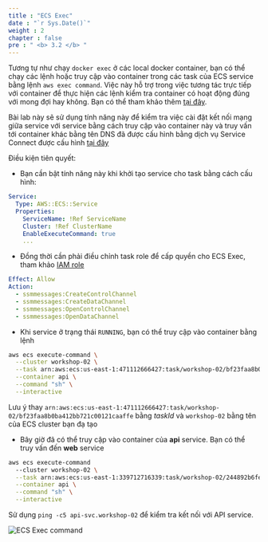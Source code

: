 ```yaml
---
title : "ECS Exec"
date : "`r Sys.Date()`"
weight : 2
chapter : false
pre : " <b> 3.2 </b> "
---
```


Tương tự như chạy `docker exec` ở các local docker container, bạn có thể chạy các lệnh hoặc truy cập vào container trong các task của ECS service bằng lệnh `aws exec command`. Việc này hỗ trợ trong việc tương tác trực tiếp với container để thực hiện các lệnh kiểm tra container có hoạt động đúng với mong đợi hay không. Bạn có thể tham khảo thêm [tại đây](https://docs.aws.amazon.com/AmazonECS/latest/developerguide/ecs-exec.html).

Bài lab này sẽ sử dụng tính năng này để kiểm tra việc cài đặt kết nối mạng giữa service với service bằng cách truy cập vào container này và truy vấn tới container khác bằng tên DNS đã được cấu hình bằng dịch vụ Service Connect được cấu hình [tại đây](https://github.com/vanminh1701/fcj-ws02-cfn-ecs/blob/5d068a323c32613fe7b02be54fee0a62227c4ee6/stacks/task-web.yml#L108)

Điều kiện tiên quyết:

- Bạn cần bật tính năng này khi khởi tạo service cho task bằng cách cấu hình:
  
```yml
Service:
  Type: AWS::ECS::Service
  Properties:
    ServiceName: !Ref ServiceName
    Cluster: !Ref ClusterName
    EnableExecuteCommand: true
    ...
```

- Đồng thời cần phải điều chỉnh task role để cấp quyền cho ECS Exec, tham khảo [IAM role](https://github.com/vanminh1701/fcj-ws02-cfn-ecs/blob/90c4beff8c29749f25e566d775887c3ae63b2186/stacks/ecs.yml#L176)
  
```yml
Effect: Allow
Action:
  - ssmmessages:CreateControlChannel
  - ssmmessages:CreateDataChannel
  - ssmmessages:OpenControlChannel
  - ssmmessages:OpenDataChannel
```
  
- Khi service ở trạng thái `RUNNING`, bạn có thể truy cập vào container bằng lệnh
  
```sh
aws ecs execute-command \
  --cluster workshop-02 \
  --task arn:aws:ecs:us-east-1:471112666427:task/workshop-02/bf23faa8b0ba412bb721c00121caaffe \
  --container api \
  --command "sh" \
  --interactive
```

  Lưu ý thay `arn:aws:ecs:us-east-1:471112666427:task/workshop-02/bf23faa8b0ba412bb721c00121caaffe` bằng *taskId* và `workshop-02` bằng tên của ECS cluster bạn đạ tạo

- Bây giờ đã có thể truy cập vào container của **api** service. Bạn có thể truy vấn đến **web** service
  
```sh
aws ecs execute-command
  --cluster workshop-02 \
  --task arn:aws:ecs:us-east-1:339712716339:task/workshop-02/244892b6fe03415d911e5713af39add8 \
  --container api \
  --command "sh" \
  --interactive
```

Sử dụng `ping -c5 api-svc.workshop-02` để kiểm tra kết nối với API service.

![ECS Exec command](/images/3.6-exec-cmd.png)
